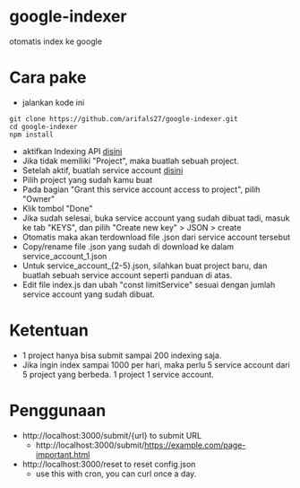 # google-indexer
otomatis index ke google

# Cara pake
- jalankan kode ini
```
git clone https://github.com/arifals27/google-indexer.git
cd google-indexer
npm install
```
- aktifkan Indexing API <a href="https://console.developers.google.com/flows/enableapi?apiid=indexing.googleapis.com&credential=client_key">disini</a>
- Jika tidak memiliki "Project", maka buatlah sebuah project.
- Setelah aktif, buatlah service account <a href="https://console.developers.google.com/iam-admin/serviceaccounts">disini</a>
- Pilih project yang sudah kamu buat
- Pada bagian "Grant this service account access to project", pilih "Owner"
- Klik tombol "Done"
- Jika sudah selesai, buka service account yang sudah dibuat tadi, masuk ke tab "KEYS", dan pilih "Create new key" > JSON > create
- Otomatis maka akan terdownload file .json dari service account tersebut
- Copy/rename file .json yang sudah di download ke dalam service_account_1.json
- Untuk service_account_{2-5}.json, silahkan buat project baru, dan buatlah sebuah service account seperti panduan di atas.
- Edit file index.js dan ubah "const limitService" sesuai dengan jumlah service account yang sudah dibuat.

# Ketentuan
- 1 project hanya bisa submit sampai 200 indexing saja.
- Jika ingin index sampai 1000 per hari, maka perlu 5 service account dari 5 project yang berbeda. 1 project 1 service account.

# Penggunaan
- http://localhost:3000/submit/{url} to submit URL
  * http://localhost:3000/submit/https://example.com/page-important.html
- http://localhost:3000/reset to reset config.json
  * use this with cron, you can curl once a day. 


